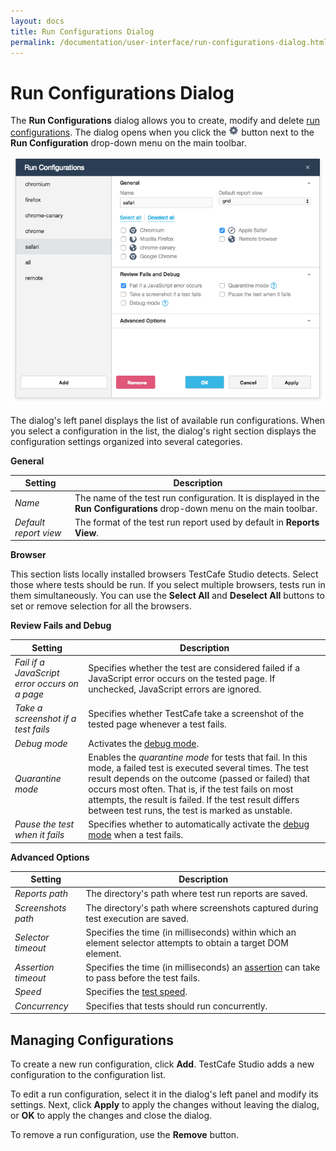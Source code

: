 ```yaml
---
layout: docs
title: Run Configurations Dialog
permalink: /documentation/user-interface/run-configurations-dialog.html
---
```

# Run Configurations Dialog

<!--A *run configuration* is a group of settings that define how tests should run. You can create many configurations and switch between them in TestCafe Studio.-->
The **Run Configurations** dialog allows you to create, modify and delete [run configurations](../working-with-testcafe-studio/running-tests.md#run-configurations).
The dialog opens when you click the ![Settings button](../../images/working-with-testcafe-studio/settings-icon.png) button next to the **Run Configuration** drop-down menu on the main toolbar.

![Run Configurations Dialog](../../images/working-with-testcafe-studio/run-configurations-dialog.png)

The dialog's left panel displays the list of available run configurations. When you select a configuration in the list, the dialog's right section displays the configuration settings organized into several categories.

**General**

Setting | Description
------- | -------------
*Name* | The name of the test run configuration. It is displayed in the **Run Configurations** drop-down menu on the main toolbar.
*Default report view* | The format of the test run report used by default in **Reports View**.

**Browser**

This section lists locally installed browsers TestCafe Studio detects. Select those where tests should be run.
If you select multiple browsers, tests run in them simultaneously. You can use the **Select All** and **Deselect All** buttons to set or remove selection for all the browsers.

**Review Fails and Debug**

Setting                                         | Description
----------------------------------------------- | -----------
*Fail if a JavaScript error occurs on a page* | Specifies whether the test are considered failed if a JavaScript error occurs on the tested page. If unchecked, JavaScript errors are ignored.
*Take a screenshot if a test fails* | Specifies whether TestCafe take a screenshot of the tested page whenever a test fails.
*Debug mode* | Activates the [debug mode](../working-with-testcafe-studio/debugging-tests.md#debugging-recorded-tests).
*Quarantine mode* | Enables the *quarantine mode* for tests that fail. In this mode, a failed test is executed several times. The test result depends on the outcome (passed or failed) that occurs most often. That is, if the test fails on most attempts, the result is failed. If the test result differs between test runs, the test is marked as unstable.
*Pause the test when it fails* | Specifies whether to automatically activate the [debug mode](../working-with-testcafe-studio/debugging-tests.md#debugging-recorded-tests) when a test fails.

**Advanced Options**

Setting | Description
-------- | -------------
*Reports path* | The directory's path where test run reports are saved.
*Screenshots path* | The directory's path where screenshots captured during test execution are saved.
*Selector timeout* | Specifies the time (in milliseconds) within which an element selector attempts to obtain a target DOM element.
*Assertion timeout* | Specifies the time (in milliseconds) an [assertion](../working-with-testcafe-studio/recording-tests/test-actions/assetions.md) can take to pass before the test fails.
*Speed* | Specifies the [test speed](../working-with-testcafe-studio/debugging-tests.md#test-speed).
*Concurrency* | Specifies that tests should run concurrently.

## Managing Configurations

To create a new run configuration, click **Add**. TestCafe Studio adds a new configuration to the configuration list.

To edit a run configuration, select it in the dialog's left panel and modify its settings. Next, click **Apply** to apply the changes without leaving the dialog, or **OK** to apply the changes and close the dialog.

To remove a run configuration, use the **Remove** button.